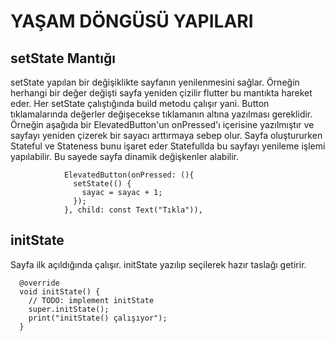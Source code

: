 # YAŞAM DÖNGÜSÜ YAPILARI
## setState Mantığı
setState yapılan bir değişiklikte sayfanın yenilenmesini sağlar. Örneğin herhangi bir değer değişti sayfa yeniden çizilir flutter bu mantıkta hareket eder. Her setState çalıştığında build metodu çalışır yani. Button tıklamalarında değerler değişecekse tıklamanın altına yazılması gereklidir. Örneğin aşağıda bir ElevatedButton'un onPressed'ı içerisine yazılmıştır ve sayfayı yeniden çizerek bir sayacı arttırmaya sebep olur. Sayfa oluştururken Stateful ve Stateness bunu işaret eder Statefullda bu sayfayı yenileme işlemi yapılabilir. Bu sayede sayfa dinamik değişkenler alabilir.
```
            ElevatedButton(onPressed: (){
              setState(() {
                sayac = sayac + 1;
              });
            }, child: const Text("Tıkla")),
```
## initState
Sayfa ilk açıldığında çalışır. initState yazılıp seçilerek hazır taslağı getirir.
```
  @override
  void initState() {
    // TODO: implement initState
    super.initState();
    print("initState() çalışıyor");
  }
```
